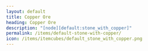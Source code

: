 ```yaml
---
layout: default
title: Copper Ore
heading: Copper Ore
description: "[node][default:stone_with_copper]"
permalink: /items/default-stone-with-copper/
icon: /items/itemcubes/default_stone_with_copper.png
---
```


